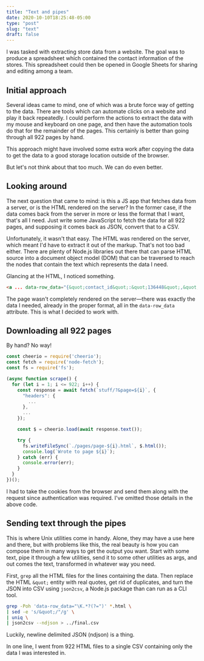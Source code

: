 ```yaml
---
title: "Text and pipes"
date: 2020-10-10T18:25:48-05:00
type: "post"
slug: "text"
draft: false
---
```


I was tasked with extracting store data from a website. The goal was to produce
a spreadsheet which contained the contact information of the stores. This
spreadsheet could then be opened in Google Sheets for sharing and editing among
a team.

## Initial approach

Several ideas came to mind, one of which was a brute force way of getting to
the data. There are tools which can automate clicks on a website and
play it back repeatedly. I could perform the actions to extract the data with
my mouse and keyboard on one page, and then have the automation tools do that
for the remainder of the pages. This certainly is better than going through all
922 pages by hand.

This approach might have involved some extra work after copying the data to get
the data to a good storage location outside of the browser.

But let's not think about that too much. We can do even better.

## Looking around

The next question that came to mind: is this a JS app that fetches data from a
server, or is the HTML rendered on the server? In the former case, if the data
comes back from the server in more or less the format that I want, that's all
I need. Just write some JavaScript to fetch the data for all 922 pages, and
supposing it comes back as JSON, convert that to a CSV.

Unfortunately, it wasn't that easy. The HTML was rendered on the server, which
meant I'd have to extract it out of the markup. That's not too bad either.
There are plenty of Node.js libraries out there that can parse HTML source
into a document object model (DOM) that can be traversed to reach the nodes that
contain the text which represents the data I need.

Glancing at the HTML, I noticed something.

```html
<a ... data-row_data="{&quot;contact_id&quot;:&quot;136448&quot;,&quot;first_name&quot; ...
```

The page wasn't completely rendered on the server—there was exactly the data I
needed, already in the proper format, all in the `data-row_data` attribute.
This is what I decided to work with.

## Downloading all 922 pages

By hand? No way!

```js
const cheerio = require('cheerio');
const fetch = require('node-fetch');
const fs = require('fs');

(async function scrape() {
  for (let i = 1; i <= 922; i++) {
    const response = await fetch(`stuff/?&page=${i}`, {
      "headers": {
        ...
      },
      ...
    });

    const $ = cheerio.load(await response.text());

    try {
      fs.writeFileSync(`./pages/page-${i}.html`, $.html());
      console.log(`Wrote to page ${i}`);
    } catch (err) {
      console.error(err);
    }
  }
})();
```

I had to take the cookies from the browser and send them along with the
request since authentication was required. I've omitted those details in the
above code.

## Sending text through the pipes

This is where Unix utilities come in handy. Alone, they may have a use
here and there, but with problems like this, the real beauty is how you can
compose them in many ways to get the output you want. Start with some text,
pipe it through a few utilities, send it to some other utilities as args, and
out comes the text, transformed in whatever way you need.

First, `grep` all the HTML files for the lines containing the data. Then
replace the HTML `&quot;` entity with real quotes, get rid of duplicates,
and turn the JSON into CSV using `json2csv`, a Node.js package than can run
as a CLI tool.

```sh
grep -Poh 'data-row_data="\K.*?(?=")' *.html \
| sed -e 's/&quot;/"/g' \
| uniq \
| json2csv --ndjson > ../final.csv
```

Luckily, newline delimited JSON (ndjson) is a thing.

In one line, I went from 922 HTML files to a single CSV containing only the
data I was interested in.

